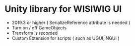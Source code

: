 # Unity library for WISIWIG UI
- 2019.3 or higher ( SerializeReference attribute is needed )
- Turn on / off GameObjects
- Transform is recorded
- Custom Extension for scripts ( such as UGUI, NGUI )
